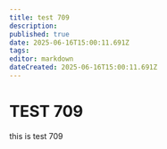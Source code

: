 ```yaml
---
title: test 709
description: 
published: true
date: 2025-06-16T15:00:11.691Z
tags: 
editor: markdown
dateCreated: 2025-06-16T15:00:11.691Z
---
```


# TEST 709
this is test 709
